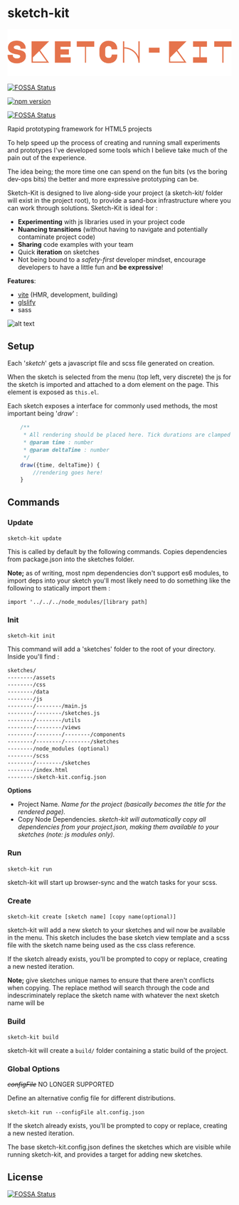 
# sketch-kit
![alt text](sketch-kit.png "Logo Title Text 1")

[![FOSSA Status](https://app.fossa.com/api/projects/git%2Bgithub.com%2Fk-may%2Fsketch-kit.svg?type=shield)](https://app.fossa.com/projects/git%2Bgithub.com%2Fk-may%2Fsketch-kit?ref=badge_shield)

[![npm version](https://badge.fury.io/js/sketch-kit.svg)](https://badge.fury.io/js/sketch-kit)

[![FOSSA Status](https://app.fossa.com/api/projects/git%2Bgithub.com%2Fk-may%2Fsketch-kit.svg?type=shield)](https://app.fossa.com/projects/git%2Bgithub.com%2Fk-may%2Fsketch-kit?ref=badge_shield)

Rapid prototyping framework for HTML5 projects

To help speed up the process of creating and running small experiments and prototypes I've developed some tools which I believe take much of the pain out of the experience.

The idea being; the more time one can spend on the fun bits (vs the boring dev-ops bits) the better and more expressive prototyping can be.

Sketch-Kit is designed to live along-side your project (a sketch-kit/ folder will exist in the project root), to provide a sand-box infrastructure where you can work through solutions. Sketch-Kit is ideal for :
- **Experimenting** with js libraries used in your project code
- **Nuancing transitions** (without having to navigate and potentially contaminate project code)
- **Sharing** code examples with your team
- Quick **iteration** on sketches
- Not being bound to a _safety-first_ developer mindset, encourage developers to have a little fun and **be expressive**!

**Features**:
- [vite](https://vitejs.dev/) (HMR, development, building)
- [glslify](https://github.com/glslify/glslify)
- sass

![alt text](https://github.com/k-may/sketch-kit/raw/master/design/Screenshot%202022-06-01%20113728.png "Screen Grab")

## Setup

Each '_sketch_' gets a javascript file and scss file generated on creation.

When the sketch is selected from the menu (top left, very discrete) the js for the sketch is imported and attached to a dom element on the page. This element is exposed as `this.el`.

Each sketch exposes a interface for commonly used methods, the most important being '_draw_' : 

```js
    /**
     * All rendering should be placed here. Tick durations are clamped to 60fps
     * @param time : number
     * @param deltaTime : number
     */
    draw({time, deltaTime}) {
        //rendering goes here!
    }

```

## Commands
### Update

`sketch-kit update`

This is called by default by the following commands. Copies dependencies from package.json into the sketches folder.

**Note;** as of writing, most npm dependencies don't support es6 modules, to import deps into your sketch you'll most likely need to do something like the following to statically import them :

```
import '../../../node_modules/[library path]
```

### Init

`sketch-kit init`

This command will add a 'sketches' folder to the root of your directory. Inside you'll find :

```
sketches/
--------/assets
--------/css
--------/data
--------/js
--------/--------/main.js
--------/--------/sketches.js
--------/--------/utils
--------/--------/views
--------/--------/--------/components
--------/--------/--------/sketches
--------/node_modules (optional)
--------/scss
--------/--------/sketches
--------/index.html
--------/sketch-kit.config.json
```

**Options**

- Project Name. _Name for the project (basically becomes the title for the rendered page)._
- Copy Node Dependencies. _sketch-kit will automatically copy all dependencies from your project.json, making them available to your sketches (note: js modules only)._

### Run

`sketch-kit run`

sketch-kit will start up browser-sync and the watch tasks for your scss.


### Create

`sketch-kit create [sketch name] [copy name(optional)]`

sketch-kit will add a new sketch to your sketches and wil now be available in the menu. This sketch includes the base sketch view template and a scss file with the sketch name being used as the css class reference.

If the sketch already exists, you'll be prompted to copy or replace, creating a new nested iteration.

**Note;** give sketches unique names to ensure that there aren't conflicts when copying. The replace method will search through the code and indescriminately replace the sketch name with whatever the next sketch name will be


### Build

`sketch-kit build`

sketch-kit will create a `build/` folder containing a static build of the project.


### Global Options

~~_configFile_~~ NO LONGER SUPPORTED

Define an alternative config file for different distributions.

`sketch-kit run --configFile alt.config.json`

If the sketch already exists, you'll be prompted to copy or replace, creating a new nested iteration.

The base sketch-kit.config.json defines the sketches which are visible while running sketch-kit, and provides a target for adding new sketches.

## License
[![FOSSA Status](https://app.fossa.com/api/projects/git%2Bgithub.com%2Fk-may%2Fsketch-kit.svg?type=large)](https://app.fossa.com/projects/git%2Bgithub.com%2Fk-may%2Fsketch-kit?ref=badge_large)

